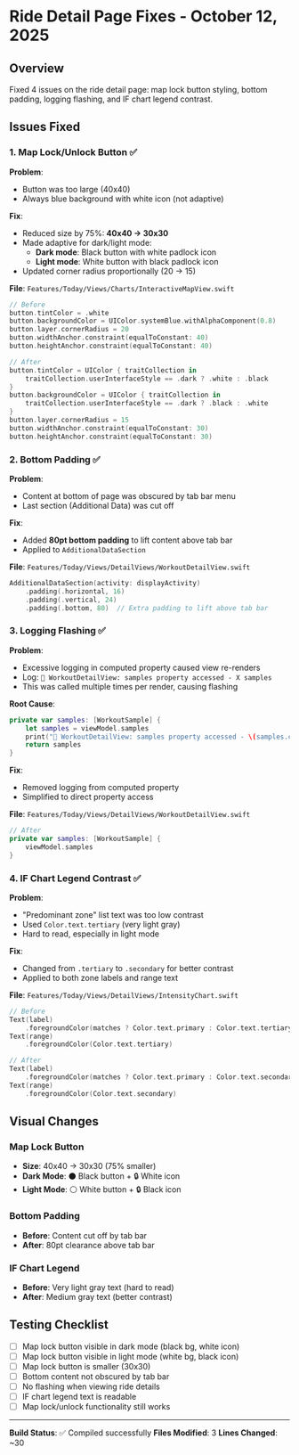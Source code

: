 # Ride Detail Page Fixes - October 12, 2025

## Overview
Fixed 4 issues on the ride detail page: map lock button styling, bottom padding, logging flashing, and IF chart legend contrast.

## Issues Fixed

### 1. **Map Lock/Unlock Button** ✅

**Problem**: 
- Button was too large (40x40)
- Always blue background with white icon (not adaptive)

**Fix**:
- Reduced size by 75%: **40x40 → 30x30**
- Made adaptive for dark/light mode:
  - **Dark mode**: Black button with white padlock icon
  - **Light mode**: White button with black padlock icon
- Updated corner radius proportionally (20 → 15)

**File**: `Features/Today/Views/Charts/InteractiveMapView.swift`

```swift
// Before
button.tintColor = .white
button.backgroundColor = UIColor.systemBlue.withAlphaComponent(0.8)
button.layer.cornerRadius = 20
button.widthAnchor.constraint(equalToConstant: 40)
button.heightAnchor.constraint(equalToConstant: 40)

// After
button.tintColor = UIColor { traitCollection in
    traitCollection.userInterfaceStyle == .dark ? .white : .black
}
button.backgroundColor = UIColor { traitCollection in
    traitCollection.userInterfaceStyle == .dark ? .black : .white
}
button.layer.cornerRadius = 15
button.widthAnchor.constraint(equalToConstant: 30)
button.heightAnchor.constraint(equalToConstant: 30)
```

### 2. **Bottom Padding** ✅

**Problem**: 
- Content at bottom of page was obscured by tab bar menu
- Last section (Additional Data) was cut off

**Fix**:
- Added **80pt bottom padding** to lift content above tab bar
- Applied to `AdditionalDataSection`

**File**: `Features/Today/Views/DetailViews/WorkoutDetailView.swift`

```swift
AdditionalDataSection(activity: displayActivity)
    .padding(.horizontal, 16)
    .padding(.vertical, 24)
    .padding(.bottom, 80)  // Extra padding to lift above tab bar
```

### 3. **Logging Flashing** ✅

**Problem**: 
- Excessive logging in computed property caused view re-renders
- Log: `🎯 WorkoutDetailView: samples property accessed - X samples`
- This was called multiple times per render, causing flashing

**Root Cause**:
```swift
private var samples: [WorkoutSample] {
    let samples = viewModel.samples
    print("🎯 WorkoutDetailView: samples property accessed - \(samples.count) samples")
    return samples
}
```

**Fix**: 
- Removed logging from computed property
- Simplified to direct property access

**File**: `Features/Today/Views/DetailViews/WorkoutDetailView.swift`

```swift
// After
private var samples: [WorkoutSample] {
    viewModel.samples
}
```

### 4. **IF Chart Legend Contrast** ✅

**Problem**: 
- "Predominant zone" list text was too low contrast
- Used `Color.text.tertiary` (very light gray)
- Hard to read, especially in light mode

**Fix**:
- Changed from `.tertiary` to `.secondary` for better contrast
- Applied to both zone labels and range text

**File**: `Features/Today/Views/DetailViews/IntensityChart.swift`

```swift
// Before
Text(label)
    .foregroundColor(matches ? Color.text.primary : Color.text.tertiary)
Text(range)
    .foregroundColor(Color.text.tertiary)

// After
Text(label)
    .foregroundColor(matches ? Color.text.primary : Color.text.secondary)
Text(range)
    .foregroundColor(Color.text.secondary)
```

## Visual Changes

### Map Lock Button
- **Size**: 40x40 → 30x30 (75% smaller)
- **Dark Mode**: ⚫ Black button + 🔒 White icon
- **Light Mode**: ⚪ White button + 🔒 Black icon

### Bottom Padding
- **Before**: Content cut off by tab bar
- **After**: 80pt clearance above tab bar

### IF Chart Legend
- **Before**: Very light gray text (hard to read)
- **After**: Medium gray text (better contrast)

## Testing Checklist

- [ ] Map lock button visible in dark mode (black bg, white icon)
- [ ] Map lock button visible in light mode (white bg, black icon)
- [ ] Map lock button is smaller (30x30)
- [ ] Bottom content not obscured by tab bar
- [ ] No flashing when viewing ride details
- [ ] IF chart legend text is readable
- [ ] Map lock/unlock functionality still works

---

**Build Status**: ✅ Compiled successfully
**Files Modified**: 3
**Lines Changed**: ~30
